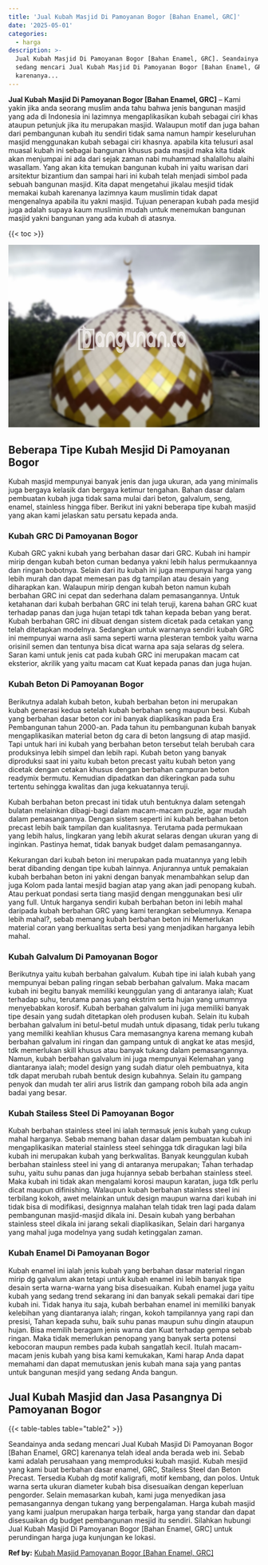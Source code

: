 ```yaml
---
title: 'Jual Kubah Masjid Di Pamoyanan Bogor [Bahan Enamel, GRC]'
date: '2025-05-01'
categories:
  - harga
description: >-
  Jual Kubah Masjid Di Pamoyanan Bogor [Bahan Enamel, GRC]. Seandainya anda
  sedang mencari Jual Kubah Masjid Di Pamoyanan Bogor [Bahan Enamel, GRC]
  karenanya...
---
```


**Jual Kubah Masjid Di Pamoyanan Bogor \[Bahan Enamel, GRC\]** – Kami yakin jika anda seorang muslim anda tahu bahwa jenis bangunan masjid yang ada di Indonesia ini lazimnya mengaplikasikan kubah sebagai ciri khas ataupun petunjuk jika itu merupakan masjid. Walaupun motif dan juga bahan dari pembangunan kubah itu sendiri tidak sama namun hampir keseluruhan masjid menggunakan kubah sebagai ciri khasnya. apabila kita telusuri asal muasal kubah ini sebagai bangunan khusus pada masjid maka kita tidak akan menjumpai ini ada dari sejak zaman nabi muhammad shalallohu alaihi wasallam. Yang akan kita temukan bangunan kubah ini yaitu warisan dari arsitektur bizantium dan sampai hari ini kubah telah menjadi simbol pada sebuah bangunan masjid. Kita dapat mengetahui jikalau mesjid tidak memakai kubah karenanya lazimnya kaum muslimin tidak dapat mengenalnya apabila itu yakni masjid. Tujuan penerapan kubah pada mesjid juga adalah supaya kaum muslimin mudah untuk menemukan bangunan masjid yakni bangunan yang ada kubah di atasnya.

{{< toc >}}

![Jual Kubah Masjid Di Pamoyanan Bogor [Bahan Enamel, GRC]](/images/jual-kubah-masjid-34.png)

## Beberapa Tipe Kubah Mesjid Di Pamoyanan Bogor

Kubah masjid mempunyai banyak jenis dan juga ukuran, ada yang minimalis juga bergaya kelasik dan bergaya ketimur tengahan. Bahan dasar dalam pembuatan kubah juga tidak sama mulai dari beton, galvalum, seng, enamel, stainless hingga fiber. Berikut ini yakni beberapa tipe kubah masjid yang akan kami jelaskan satu persatu kepada anda.

### Kubah GRC Di Pamoyanan Bogor

Kubah GRC yakni kubah yang berbahan dasar dari GRC. Kubah ini hampir mirip dengan kubah beton cuman bedanya yakni lebih halus permukaannya dan ringan bobotnya. Selain dari itu kubah ini juga mempunyai harga yang lebih murah dan dapat memesan pas dg tampilan atau desain yang diharapkan kan. Walaupun mirip dengan kubah beton namun kubah berbahan GRC ini cepat dan sederhana dalam pemasangannya. Untuk ketahanan dari kubah berbahan GRC ini telah teruji, karena bahan GRC kuat terhadap panas dan juga hujan tetapi tdk tahan kepada beban yang berat. Kubah berbahan GRC ini dibuat dengan sistem dicetak pada cetakan yang telah ditetapkan modelnya. Sedangkan untuk warnanya sendiri kubah GRC ini mempunyai warna asli sama seperti warna plesteran tembok yaitu warna orisinil semen dan tentunya bisa dicat warna apa saja selaras dg selera. Saran kami untuk jenis cat pada kubah GRC ini merupakan macam cat eksterior, akrilik yang yaitu macam cat Kuat kepada panas dan juga hujan.

### Kubah Beton Di Pamoyanan Bogor

Berikutnya adalah kubah beton, kubah berbahan beton ini merupakan kubah generasi kedua setelah kubah berbahan seng maupun besi. Kubah yang berbahan dasar beton cor ini banyak diaplikasikan pada Era Pembangunan tahun 2000-an. Pada tahun itu pembangunan kubah banyak mengaplikasikan material beton dg cara di beton langsung di atap masjid. Tapi untuk hari ini kubah yang berbahan beton tersebut telah berubah cara produksinya lebih simpel dan lebih rapi. Kubah beton yang banyak diproduksi saat ini yaitu kubah beton precast yaitu kubah beton yang dicetak dengan cetakan khusus dengan berbahan campuran beton readymix bermutu. Kemudian dipadatkan dan dikeringkan pada suhu tertentu sehingga kwalitas dan juga kekuatannya teruji.

Kubah berbahan beton precast ini tidak utuh bentuknya dalam setengah bulatan melainkan dibagi-bagi dalam macam-macam puzle, agar mudah dalam pemasangannya. Dengan sistem seperti ini kubah berbahan beton precast lebih baik tampilan dan kualitasnya. Terutama pada permukaan yang lebih halus, lingkaran yang lebih akurat selaras dengan ukuran yang di inginkan. Pastinya hemat, tidak banyak budget dalam pemasangannya.

Kekurangan dari kubah beton ini merupakan pada muatannya yang lebih berat dibanding dengan tipe kubah lainnya. Anjurannya untuk pemakaian kubah berbahan beton ini yakni dengan banyak menambahkan selup dan juga Kolom pada lantai mesjid bagian atap yang akan jadi penopang kubah. Atau perkuat pondasi serta tiang masjid dengan menggunakan besi ulir yang full. Untuk harganya sendiri kubah berbahan beton ini lebih mahal daripada kubah berbahan GRC yang kami terangkan sebelumnya. Kenapa lebih mahal?, sebab memang kubah berbahan beton ini Memerlukan material coran yang berkualitas serta besi yang menjadikan harganya lebih mahal.

### Kubah Galvalum Di Pamoyanan Bogor

Berikutnya yaitu kubah berbahan galvalum. Kubah tipe ini ialah kubah yang mempunyai beban paling ringan sebab berbahan galvalum. Maka macam kubah ini begitu banyak memiliki keunggulan yang di antaranya ialah; Kuat terhadap suhu, terutama panas yang ekstrim serta hujan yang umumnya menyebabkan korosif. Kubah berbahan galvalum ini juga memiliki banyak tipe desain yang sudah ditetapkan oleh produsen kubah. Selain itu kubah berbahan galvalum ini betul-betul mudah untuk dipasang, tidak perlu tukang yang memiliki keahlian khusus Cara memasangnya karena memang kubah berbahan galvalum ini ringan dan gampang untuk di angkat ke atas mesjid, tdk memerlukan skill khusus atau banyak tukang dalam pemasangannya. Namun, kubah berbahan galvalum ini juga mempunyai Kelemahan yang diantaranya ialah; model design yang sudah diatur oleh pembuatnya, kita tdk dapat merubah rubah bentuk design kubahnya. Selain itu gampang penyok dan mudah ter aliri arus listrik dan gampang roboh bila ada angin badai yang besar.

### Kubah Stailess Steel Di Pamoyanan Bogor

Kubah berbahan stainless steel ini ialah termasuk jenis kubah yang cukup mahal harganya. Sebab memang bahan dasar dalam pembuatan kubah ini mengaplikasikan material stainless steel sehingga tdk diragukan lagi bila kubah ini merupakan kubah yang berkwalitas. Banyak keunggulan kubah berbahan stainless steel ini yang di antaranya merupakan; Tahan terhadap suhu, yaitu suhu panas dan juga hujannya sebab berbahan stainless steel. Maka kubah ini tidak akan mengalami korosi maupun karatan, juga tdk perlu dicat maupun difinishing. Walaupun kubah berbahan stainless steel ini terbilang kokoh, awet melainkan untuk design maupun warna dari kubah ini tidak bisa di modifikasi, designnya malahan telah tidak tren lagi pada dalam pembangunan masjid-masjid dikala ini. Desain kubah yang berbahan stainless steel dikala ini jarang sekali diaplikasikan, Selain dari harganya yang mahal juga modelnya yang sudah ketinggalan zaman.

### Kubah Enamel Di Pamoyanan Bogor

Kubah enamel ini ialah jenis kubah yang berbahan dasar material ringan mirip dg galvalum akan tetapi untuk kubah enamel ini lebih banyak tipe desain serta warna-warna yang bisa disesuaikan. Kubah enamel juga yaitu kubah yang sedang trend sekarang ini dan banyak sekali pemakai dari tipe kubah ini. Tidak hanya itu saja, kubah berbahan enamel ini memiliki banyak kelebihan yang diantaranya ialah; ringan, kokoh tampilannya yang rapi dan presisi, Tahan kepada suhu, baik suhu panas maupun suhu dingin ataupun hujan. Bisa memilih beragam jenis warna dan Kuat terhadap gempa sebab ringan. Maka tidak memerlukan penopang yang banyak serta potensi kebocoran maupun rembes pada kubah sangatlah kecil. Itulah macam-macam jenis kubah yang bisa kami kemukakan, Kami harap Anda dapat memahami dan dapat memutuskan jenis kubah mana saja yang pantas untuk bangunan mesjid yang sedang Anda bangun.

## Jual Kubah Masjid dan Jasa Pasangnya Di Pamoyanan Bogor

{{< table-tables table="table2" >}}

Seandainya anda sedang mencari Jual Kubah Masjid Di Pamoyanan Bogor \[Bahan Enamel, GRC\] karenanya telah ideal anda berada web ini. Sebab kami adalah perusahaan yang memproduksi kubah masjid. Kubah mesjid yang kami buat berbahan dasar enamel, GRC, Stailess Steel dan Beton Precast. Tersedia Kubah dg motif kaligrafi, motif kembang, dan polos. Untuk warna serta ukuran diameter kubah bisa disesuaikan dengan keperluan pengorder. Selain memasarkan kubah, kami juga menyedikan jasa pemasangannya dengan tukang yang berpengalaman. Harga kubah masjid yang kami jualpun merupakan harga terbaik, harga yang standar dan dapat disesuaikan dg budget pembangunan mesjid itu sendiri. Silahkan hubungi Jual Kubah Masjid Di Pamoyanan Bogor \[Bahan Enamel, GRC\] untuk perundingan harga juga kunjungan ke lokasi.

**Ref by:** [Kubah Masjid Pamoyanan Bogor [Bahan Enamel, GRC]](https://id.wikipedia.org/wiki/Kubah)
